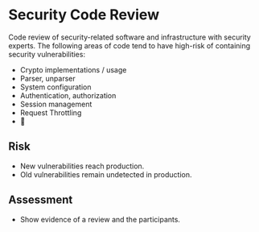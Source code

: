 # Security Code Review

Code review of security-related software and infrastructure with security experts. The following areas of code tend to have high-risk of containing security vulnerabilities:
  - Crypto implementations / usage
  - Parser, unparser
  - System configuration
  - Authentication, authorization
  - Session management
  - Request Throttling
  - :unicorn:

## Risk

- New vulnerabilities reach production.
- Old vulnerabilities remain undetected in production.

## Assessment

- Show evidence of a review and the participants.
